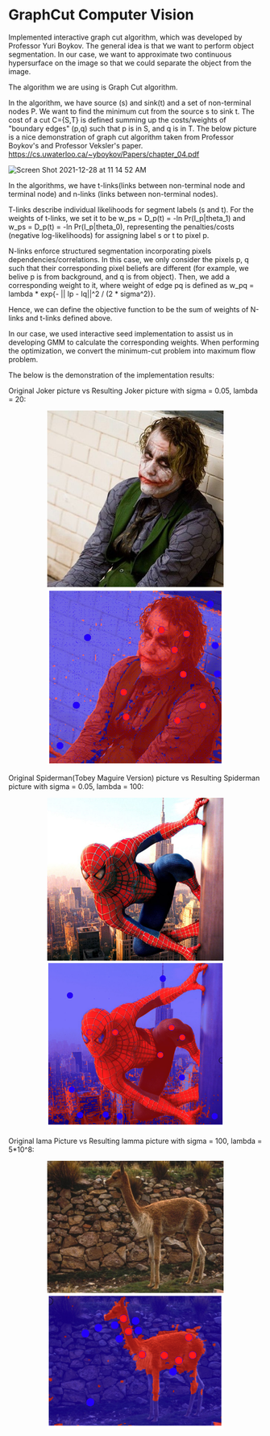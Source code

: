 # GraphCut Computer Vision

Implemented interactive graph cut algorithm, which was developed by Professor Yuri Boykov. The general idea is that we want to perform object segmentation. In our case, we want to approximate two continuous hypersurface on the image so that we could separate the object from the image.

The algorithm we are using is Graph Cut algorithm. 

In the algorithm, we have source (s) and sink(t) and a set of non-terminal nodes P. We want to find the minimum cut from the source s to sink t. The cost of a cut C={S,T} is defined summing up the costs/weights of "boundary edges" (p,q) such that p is in S, and q is in T. The below picture is a nice demonstration of graph cut algorithm taken from Professor Boykov's and Professor Veksler's paper. https://cs.uwaterloo.ca/~yboykov/Papers/chapter_04.pdf

<img width="449" alt="Screen Shot 2021-12-28 at 11 14 52 AM" src="https://user-images.githubusercontent.com/54965707/147585592-874703ef-f450-4e8f-b64b-1e1b6a8b0385.png">

In the algorithms, we have t-links(links between non-terminal node and terminal node) and n-links (links between non-terminal nodes).

T-links describe individual likelihoods for segment labels (s and t). For the weights of t-links, we set it to be w_ps = D_p(t) = -ln Pr(I_p|theta_1) and w_ps = D_p(t) = -ln Pr(I_p|theta_0), representing the penalties/costs (negative log-likelihoods) for assigning label s or t to pixel p.

N-links enforce structured segmentation incorporating pixels dependencies/correlations. In this case, we only consider the pixels p, q such that their corresponding pixel beliefs are different (for example, we belive p is from background, and q is from object). Then, we add a corresponding weight to it, where weight of edge pq is defined as w_pq = lambda * exp{- || Ip - Iq||^2 / (2 * sigma^2)}.

Hence, we can define the objective function to be the sum of weights of N-links and t-links defined above.

In our case, we used interactive seed implementation to assist us in developing GMM to calculate the corresponding weights. When performing the optimization, we convert the minimum-cut problem into maximum flow problem. 

The below is the demonstration of the implementation results:

Original Joker picture vs Resulting Joker picture with sigma = 0.05, lambda = 20:
<p align="center">
  <img src="imgs/joker.jpg" width="350" title="Original Joker">
  <img src="results/joker.png" width="350" title="Resulting Joker">
</p>

Original Spiderman(Tobey Maguire Version) picture vs Resulting Spiderman picture with sigma = 0.05, lambda = 100:
<p align="center">
  <img src="imgs/spidy.jpeg" width="350" title="Original Spiderman">
  <img src="results/spidy.png" width="350" title="Resulting Spiderman">
</p>

Original lama Picture vs Resulting lamma picture with sigma = 100, lambda = 5*10^8:
<p align="center">
  <img src="imgs/lama.jpg" width="350" title="Original Lama">
  <img src="results/lama.png" width="350" title="Resulting Lama">
</p>
